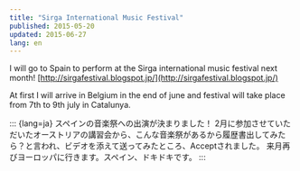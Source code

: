 ```yaml
---
title: "Sirga International Music Festival"
published: 2015-05-20
updated: 2015-06-27
lang: en
---
```



I will go to Spain to perform at the Sirga international music festival next month!
[http://sirgafestival.blogspot.jp/](http://sirgafestival.blogspot.jp/)

At first I will arrive in Belgium in the end of june and festival will take place from 7th to 9th july in Catalunya.


::: {lang=ja}
スペインの音楽祭への出演が決まりました！
2月に参加させていただいたオーストリアの講習会から、こんな音楽祭があるから履歴書出してみたら？と言われ、ビデオを添えて送ってみたところ、Acceptされました。
来月再びヨーロッパに行きます。スペイン、ドキドキです。
:::

